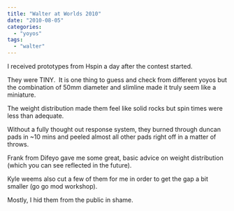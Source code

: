 ```yaml
---
title: "Walter at Worlds 2010"
date: "2010-08-05"
categories: 
  - "yoyos"
tags: 
  - "walter"
---
```


I received prototypes from Hspin a day after the contest started.

They were TINY.  It is one thing to guess and check from different yoyos but the combination of 50mm diameter and slimline made it truly seem like a miniature.

The weight distribution made them feel like solid rocks but spin times were less than adequate.

Without a fully thought out response system, they burned through duncan pads in ~10 mins and peeled almost all other pads right off in a matter of throws.

Frank from Difeyo gave me some great, basic advice on weight distribution (which you can see reflected in the future).

Kyle weems also cut a few of them for me in order to get the gap a bit smaller (go go mod workshop).

Mostly, I hid them from the public in shame.
